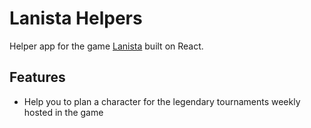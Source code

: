 # Lanista Helpers

Helper app for the game <a href="https://beta.lanista.se/game/avatar/me/info">Lanista</a> built on React.

## Features
- Help you to plan a character for the legendary tournaments weekly hosted in the game
